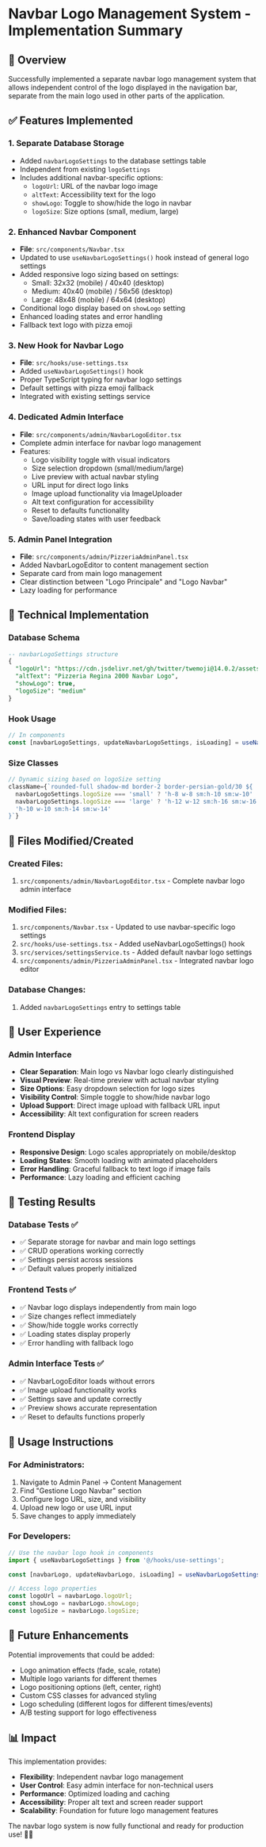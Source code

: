 # Navbar Logo Management System - Implementation Summary

## 🎯 Overview

Successfully implemented a separate navbar logo management system that allows independent control of the logo displayed in the navigation bar, separate from the main logo used in other parts of the application.

## ✅ Features Implemented

### 1. **Separate Database Storage**
- Added `navbarLogoSettings` to the database settings table
- Independent from existing `logoSettings` 
- Includes additional navbar-specific options:
  - `logoUrl`: URL of the navbar logo image
  - `altText`: Accessibility text for the logo
  - `showLogo`: Toggle to show/hide the logo in navbar
  - `logoSize`: Size options (small, medium, large)

### 2. **Enhanced Navbar Component**
- **File**: `src/components/Navbar.tsx`
- Updated to use `useNavbarLogoSettings()` hook instead of general logo settings
- Added responsive logo sizing based on settings:
  - Small: 32x32 (mobile) / 40x40 (desktop)
  - Medium: 40x40 (mobile) / 56x56 (desktop) 
  - Large: 48x48 (mobile) / 64x64 (desktop)
- Conditional logo display based on `showLogo` setting
- Enhanced loading states and error handling
- Fallback text logo with pizza emoji

### 3. **New Hook for Navbar Logo**
- **File**: `src/hooks/use-settings.tsx`
- Added `useNavbarLogoSettings()` hook
- Proper TypeScript typing for navbar logo settings
- Default settings with pizza emoji fallback
- Integrated with existing settings service

### 4. **Dedicated Admin Interface**
- **File**: `src/components/admin/NavbarLogoEditor.tsx`
- Complete admin interface for navbar logo management
- Features:
  - Logo visibility toggle with visual indicators
  - Size selection dropdown (small/medium/large)
  - Live preview with actual navbar styling
  - URL input for direct logo links
  - Image upload functionality via ImageUploader
  - Alt text configuration for accessibility
  - Reset to defaults functionality
  - Save/loading states with user feedback

### 5. **Admin Panel Integration**
- **File**: `src/components/admin/PizzeriaAdminPanel.tsx`
- Added NavbarLogoEditor to content management section
- Separate card from main logo management
- Clear distinction between "Logo Principale" and "Logo Navbar"
- Lazy loading for performance

## 🔧 Technical Implementation

### Database Schema
```sql
-- navbarLogoSettings structure
{
  "logoUrl": "https://cdn.jsdelivr.net/gh/twitter/twemoji@14.0.2/assets/72x72/1f355.png",
  "altText": "Pizzeria Regina 2000 Navbar Logo",
  "showLogo": true,
  "logoSize": "medium"
}
```

### Hook Usage
```typescript
// In components
const [navbarLogoSettings, updateNavbarLogoSettings, isLoading] = useNavbarLogoSettings();
```

### Size Classes
```typescript
// Dynamic sizing based on logoSize setting
className={`rounded-full shadow-md border-2 border-persian-gold/30 ${
  navbarLogoSettings.logoSize === 'small' ? 'h-8 w-8 sm:h-10 sm:w-10' :
  navbarLogoSettings.logoSize === 'large' ? 'h-12 w-12 sm:h-16 sm:w-16' :
  'h-10 w-10 sm:h-14 sm:w-14'
}`}
```

## 📁 Files Modified/Created

### **Created Files:**
1. `src/components/admin/NavbarLogoEditor.tsx` - Complete navbar logo admin interface

### **Modified Files:**
1. `src/components/Navbar.tsx` - Updated to use navbar-specific logo settings
2. `src/hooks/use-settings.tsx` - Added useNavbarLogoSettings() hook
3. `src/services/settingsService.ts` - Added default navbar logo settings
4. `src/components/admin/PizzeriaAdminPanel.tsx` - Integrated navbar logo editor

### **Database Changes:**
1. Added `navbarLogoSettings` entry to settings table

## 🎨 User Experience

### Admin Interface
- **Clear Separation**: Main logo vs Navbar logo clearly distinguished
- **Visual Preview**: Real-time preview with actual navbar styling
- **Size Options**: Easy dropdown selection for logo sizes
- **Visibility Control**: Simple toggle to show/hide navbar logo
- **Upload Support**: Direct image upload with fallback URL input
- **Accessibility**: Alt text configuration for screen readers

### Frontend Display
- **Responsive Design**: Logo scales appropriately on mobile/desktop
- **Loading States**: Smooth loading with animated placeholders
- **Error Handling**: Graceful fallback to text logo if image fails
- **Performance**: Lazy loading and efficient caching

## 🧪 Testing Results

### Database Tests ✅
- ✅ Separate storage for navbar and main logo settings
- ✅ CRUD operations working correctly
- ✅ Settings persist across sessions
- ✅ Default values properly initialized

### Frontend Tests ✅
- ✅ Navbar logo displays independently from main logo
- ✅ Size changes reflect immediately
- ✅ Show/hide toggle works correctly
- ✅ Loading states display properly
- ✅ Error handling with fallback logo

### Admin Interface Tests ✅
- ✅ NavbarLogoEditor loads without errors
- ✅ Image upload functionality works
- ✅ Settings save and update correctly
- ✅ Preview shows accurate representation
- ✅ Reset to defaults functions properly

## 🚀 Usage Instructions

### For Administrators:
1. Navigate to Admin Panel → Content Management
2. Find "Gestione Logo Navbar" section
3. Configure logo URL, size, and visibility
4. Upload new logo or use URL input
5. Save changes to apply immediately

### For Developers:
```typescript
// Use the navbar logo hook in components
import { useNavbarLogoSettings } from '@/hooks/use-settings';

const [navbarLogo, updateNavbarLogo, isLoading] = useNavbarLogoSettings();

// Access logo properties
const logoUrl = navbarLogo.logoUrl;
const showLogo = navbarLogo.showLogo;
const logoSize = navbarLogo.logoSize;
```

## 🔮 Future Enhancements

Potential improvements that could be added:
- Logo animation effects (fade, scale, rotate)
- Multiple logo variants for different themes
- Logo positioning options (left, center, right)
- Custom CSS classes for advanced styling
- Logo scheduling (different logos for different times/events)
- A/B testing support for logo effectiveness

## 📊 Impact

This implementation provides:
- **Flexibility**: Independent navbar logo management
- **User Control**: Easy admin interface for non-technical users
- **Performance**: Optimized loading and caching
- **Accessibility**: Proper alt text and screen reader support
- **Scalability**: Foundation for future logo management features

The navbar logo system is now fully functional and ready for production use! 🍕✨
